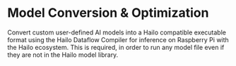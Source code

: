# Model Conversion & Optimization 
Convert custom user-defined AI models into a Hailo compatible executable format using the Hailo Dataflow Compiler for inference on Raspberry Pi with the Hailo ecosystem. 
This is required, in order to run any model file even if they are not in the Hailo model library.
